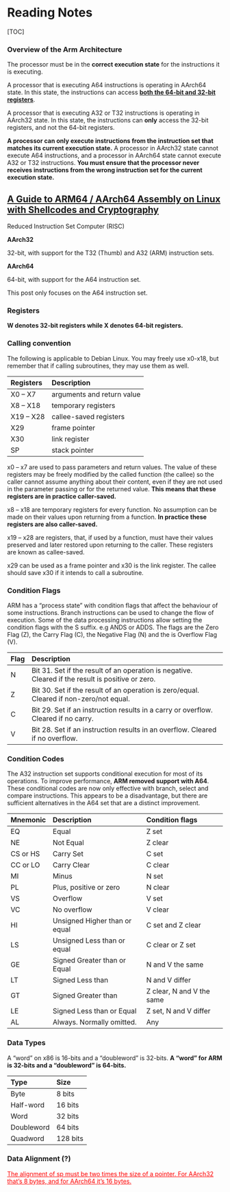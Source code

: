 # Reading Notes

[TOC]



### Overview of the Arm Architecture

The processor must be in the **correct execution state** for the instructions it is executing.

A processor that is executing A64 instructions is operating in AArch64 state. In this state, the instructions can access **<u>both the 64-bit and 32-bit registers</u>**.

A processor that is executing A32 or T32 instructions is operating in AArch32 state. In this state, the instructions can **only** access the 32-bit registers, and not the 64-bit registers.

**A processor can only execute instructions from the instruction set that matches its current execution state.** A processor in AArch32 state cannot execute A64 instructions, and a processor in AArch64 state cannot execute A32 or T32 instructions. **You must ensure that the processor never receives instructions from the wrong instruction set for the current execution state.**

##  [A Guide to ARM64 / AArch64 Assembly on Linux with Shellcodes and Cryptography](https://modexp.wordpress.com/2018/10/30/arm64-assembly/) 

Reduced Instruction Set Computer (RISC)

**AArch32**

32-bit, with support for the T32 (Thumb) and A32 (ARM) instruction sets.

**AArch64**

64-bit, with support for the A64 instruction set.

This post only focuses on the A64 instruction set.

### Registers

**W denotes 32-bit registers while X denotes 64-bit registers.**

### Calling convention

The following is applicable to Debian Linux. You may freely use x0-x18, but remember that if calling subroutines, they may use them as well.

| Registers | Description                |
| :-------- | :------------------------- |
| X0 – X7   | arguments and return value |
| X8 – X18  | temporary registers        |
| X19 – X28 | callee-saved registers     |
| X29       | frame pointer              |
| X30       | link register              |
| SP        | stack pointer              |

x0 – x7 are used to pass parameters and return values. The value of these registers may be freely modified by the called function (the callee) so the caller cannot assume anything about their content, even if they are not used in the parameter passing or for the returned value. **This means that these registers are in practice caller-saved.**

x8 – x18 are temporary registers for every function. No assumption can be made on their values upon returning from a function. **In practice these registers are also caller-saved.**

x19 – x28 are registers, that, if used by a function, must have their values preserved and later restored upon returning to the caller. These registers are known as callee-saved.

x29 can be used as a frame pointer and x30 is the link register. The callee should save x30 if it intends to call a subroutine.

### Condition Flags

ARM has a “process state” with condition flags that affect the behaviour of some instructions. Branch instructions can be used to change the flow of execution. Some of the data processing instructions allow setting the condition flags with the S suffix. e.g ANDS or ADDS. The flags are the Zero Flag (Z), the Carry Flag (C), the Negative Flag (N) and the is Overflow Flag (V).

| Flag | Description                                                  |
| :--- | :----------------------------------------------------------- |
| N    | Bit 31. Set if the result of an operation is negative. Cleared if the result is positive or zero. |
| Z    | Bit 30. Set if the result of an operation is zero/equal. Cleared if non-zero/not equal. |
| C    | Bit 29. Set if an instruction results in a carry or overflow. Cleared if no carry. |
| V    | Bit 28. Set if an instruction results in an overflow. Cleared if no overflow. |

### Condition Codes

The A32 instruction set supports conditional execution for most of its operations. To improve performance, **ARM removed support with A64**. These conditional codes are now only effective with branch, select and compare instructions. This appears to be a disadvantage, but there are sufficient alternatives in the A64 set that are a distinct improvement.

| Mnemonic | Description                   | Condition flags           |
| :------- | :---------------------------- | :------------------------ |
| EQ       | Equal                         | Z set                     |
| NE       | Not Equal                     | Z clear                   |
| CS or HS | Carry Set                     | C set                     |
| CC or LO | Carry Clear                   | C clear                   |
| MI       | Minus                         | N set                     |
| PL       | Plus, positive or zero        | N clear                   |
| VS       | Overflow                      | V set                     |
| VC       | No overflow                   | V clear                   |
| HI       | Unsigned Higher than or equal | C set and Z clear         |
| LS       | Unsigned Less than or equal   | C clear or Z set          |
| GE       | Signed Greater than or Equal  | N and V the same          |
| LT       | Signed Less than              | N and V differ            |
| GT       | Signed Greater than           | Z clear, N and V the same |
| LE       | Signed Less than or Equal     | Z set, N and V differ     |
| AL       | Always. Normally omitted.     | Any                       |

### Data Types

A “word” on x86 is 16-bits and a “doubleword” is 32-bits. **A “word” for ARM is 32-bits and a “doubleword” is 64-bits.**

| Type       | Size     |
| :--------- | :------- |
| Byte       | 8 bits   |
| Half-word  | 16 bits  |
| Word       | 32 bits  |
| Doubleword | 64 bits  |
| Quadword   | 128 bits |

### Data Alignment (?)

<div style="color: red"><u>The alignment of sp must be two times the size of a pointer. For AArch32 that’s 8 bytes, and for AArch64 it’s 16 bytes.</u></div>